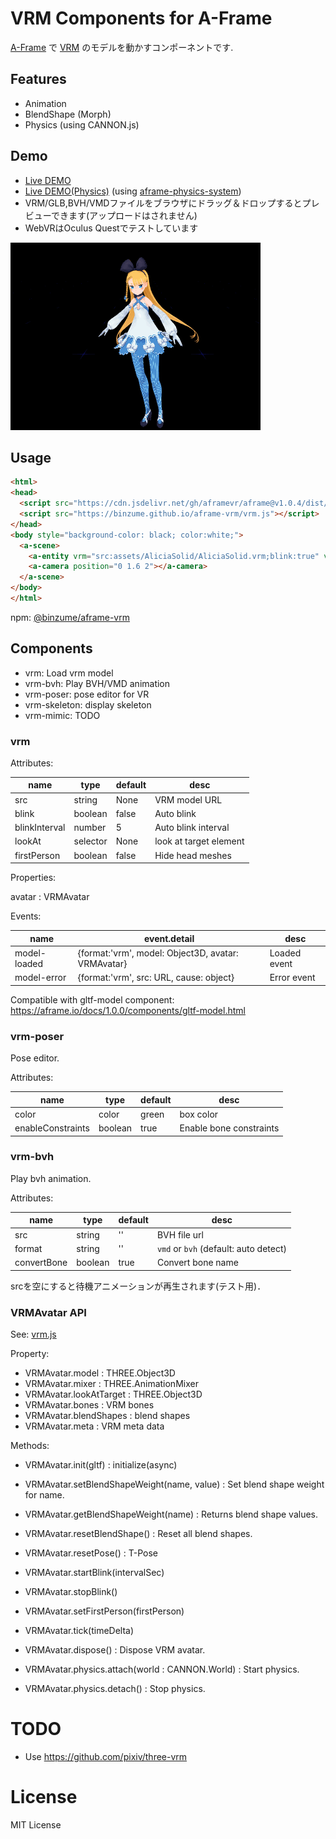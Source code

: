 # VRM Components for A-Frame

[A-Frame](https://aframe.io/) で [VRM](https://vrm.dev/) のモデルを動かすコンポーネントです.

## Features

- Animation
- BlendShape (Morph)
- Physics (using CANNON.js)

## Demo

- [Live DEMO](https://binzume.github.io/aframe-vrm/demo/)
- [Live DEMO(Physics)](https://binzume.github.io/aframe-vrm/demo/physics.html) (using [aframe-physics-system](https://github.com/n5ro/aframe-physics-system))
- VRM/GLB,BVH/VMDファイルをブラウザにドラッグ＆ドロップするとプレビューできます(アップロードはされません)
- WebVRはOculus Questでテストしています

![AliciaSolid](./demo/alicia1.gif)

## Usage

```html
<html>
<head>
  <script src="https://cdn.jsdelivr.net/gh/aframevr/aframe@v1.0.4/dist/aframe-master.min.js"></script>
  <script src="https://binzume.github.io/aframe-vrm/vrm.js"></script>
</head>
<body style="background-color: black; color:white;">
  <a-scene>
    <a-entity vrm="src:assets/AliciaSolid/AliciaSolid.vrm;blink:true" vrm-bvh="" rotation="0 180 0"></a-entity>
    <a-camera position="0 1.6 2"></a-camera>
  </a-scene>
</body>
</html>
```

npm: [@binzume/aframe-vrm](https://www.npmjs.com/package/@binzume/aframe-vrm)

## Components

- vrm: Load vrm model
- vrm-bvh: Play BVH/VMD animation
- vrm-poser: pose editor for VR
- vrm-skeleton: display skeleton
- vrm-mimic: TODO

### vrm

Attributes:

| name          | type     | default | desc |
| ------------- | -------- | ------- | ---- |
| src           | string   | None    | VRM model URL |
| blink         | boolean  | false   | Auto blink |
| blinkInterval | number   | 5       | Auto blink interval |
| lookAt        | selector | None    | look at target element |
| firstPerson   | boolean  | false   | Hide head meshes |

Properties:

avatar : VRMAvatar

Events:

| name         | event.detail | desc |
| ------------ | ------------ | ---- |
| model-loaded | {format:'vrm', model: Object3D, avatar: VRMAvatar} | Loaded event |
| model-error  | {format:'vrm', src: URL, cause: object} | Error event |

Compatible with gltf-model component: https://aframe.io/docs/1.0.0/components/gltf-model.html

### vrm-poser

Pose editor.

Attributes:

| name              | type    | default | desc        |
| ----------------- | ------- | ------- | ----------- |
| color             | color   | green   | box color   |
| enableConstraints | boolean | true    | Enable bone constraints |

### vrm-bvh

Play bvh animation.

Attributes:

| name        | type     | default | desc |
| ----------- | -------- | ------- | ---- |
| src         | string   | ''      | BVH file url |
| format      | string   | ''      | `vmd` or `bvh` (default: auto detect) |
| convertBone | boolean  | true    | Convert bone name |

srcを空にすると待機アニメーションが再生されます(テスト用)．

### VRMAvatar API

See: [vrm.js](vrm.js)

Property:

- VRMAvatar.model : THREE.Object3D
- VRMAvatar.mixer : THREE.AnimationMixer
- VRMAvatar.lookAtTarget : THREE.Object3D
- VRMAvatar.bones : VRM bones
- VRMAvatar.blendShapes : blend shapes
- VRMAvatar.meta : VRM meta data

Methods:

- VRMAvatar.init(gltf) : initialize(async)
- VRMAvatar.setBlendShapeWeight(name, value) : Set blend shape weight for name.
- VRMAvatar.getBlendShapeWeight(name) : Returns blend shape values.
- VRMAvatar.resetBlendShape() : Reset all blend shapes.
- VRMAvatar.resetPose() : T-Pose
- VRMAvatar.startBlink(intervalSec)
- VRMAvatar.stopBlink()
- VRMAvatar.setFirstPerson(firstPerson)
- VRMAvatar.tick(timeDelta)
- VRMAvatar.dispose() : Dispose VRM avatar.

- VRMAvatar.physics.attach(world : CANNON.World) : Start physics.
- VRMAvatar.physics.detach() : Stop physics.

# TODO

- Use https://github.com/pixiv/three-vrm

# License

MIT License
